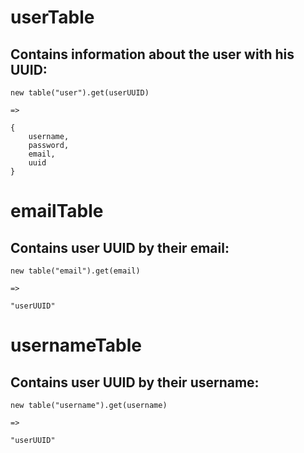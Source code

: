 # userTable

## Contains information about the user with his UUID:

```
new table("user").get(userUUID)

=>

{
    username,
    password,
    email,
    uuid
}
```

# emailTable

## Contains user UUID by their email:

```
new table("email").get(email)

=>

"userUUID"
```

# usernameTable

## Contains user UUID by their username:

```
new table("username").get(username)

=>

"userUUID"
```